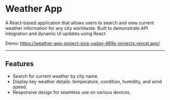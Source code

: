 # Weather App

A React-based application that allows users to search and view current weather information for any city worldwide. Built to demonstrate API integration and dynamic UI updates using React.  

Demo: https://weather-app-project-siva-yadav-489s-projects.vercel.app/

---

## Features

- Search for current weather by city name.
- Display key weather details: temperature, condition, humidity, and wind speed.
- Responsive design for seamless use on various devices.
